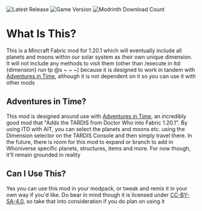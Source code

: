 ![Latest Release](https://img.shields.io/modrinth/v/into-the-dark?&label=Latest%20Version&link=https%3A%2F%2Fmodrinth.com%2Fmod%2Finto-the-dark%2Fversions
)
![Game Version](https://img.shields.io/modrinth/game-versions/into-the-dark?link=https%3A%2F%2Fmodrinth.com%2Fmod%2Fait%2Fversions&label=Game%20Version)
![Modrinth Download Count](https://img.shields.io/modrinth/dt/into-the-dark?logo=modrinth&link=https%3A%2F%2Fmodrinth.com%2Fmod%2Fait&label=Downloads)

# What Is This?
This is a Mincraft Fabric mod for 1.20.1 which will eventually include all planets and moons within our solar system as their own unique dimension. It will not include any methods to visit them (other than /execute in itd:{dimension} run tp @s ~ ~ ~) because it is designed to work in tandem with [Adventures in Time](https://modrinth.com/mod/ait), although it is not dependent on it so you can use it with other mods

## Adventures in Time?
This mod is designed around use with [Adventures in Time](https://modrinth.com/mod/ait), an incredibly good mod that "Adds the TARDIS from Doctor Who into Fabric 1.20.1". By using ITD with AIT, you can select the planets and moons etc. using the Dimension selector on the TARDIS Console and then simply travel there. In the future, there is room for this mod to expand or branch to add in Whoniverse specific planets, structures, items and more. For now though, it'll remain grounded in reality

## Can I Use This?
Yes you can use this mod in your modpack, or tweak and remix it in your own way if you'd like. Do bear in mind though it is licensed under [CC-BY-SA-4.0](https://creativecommons.org/licenses/by-sa/4.0/), so take that into consideration if you do plan on using it
